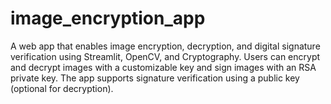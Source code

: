 # image_encryption_app
A web app that enables image encryption, decryption, and digital signature verification using Streamlit, OpenCV, and Cryptography. Users can encrypt and decrypt images with a customizable key and sign images with an RSA private key. The app supports signature verification using a public key (optional for decryption).
